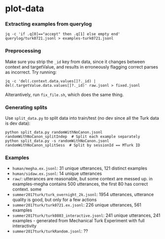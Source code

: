 # plot-data

### Extracting examples from querylog
  ```
  jq -c 'if .q[0]=="accept" then .q[1] else empty end' querylog/turk0721.jsonl > examples-turk0721.jsonl
  ```

### Preprocessing

Make sure you strip the `_id` key from data, since it changes between context and targetValue,
and results in erroneously flagging correct parses as incorrect.  Try running:

    jq -c 'del(.context.data.values[]?._id) | del(.targetValue.data.values[]?._id)' raw.jsonl > fixed.jsonl

Alterantively, run `fix_file.sh`, which does the same thing.

### Generating splits

Use `split_data.py` to split data into train/test (no dev since all the Turk data is dev data):

    python split_data.py randomWithNoCanon.jsonl randomWithNoCanon_splitIndep  # Split each example separately 
    python split_data.py -s randomWithNoCanon.jsonl randomWithNoCanon_splitSess  # Split by sessionId == MTurk ID

### Examples

* `human/megha.ex.jsonl`: 31 unique utterances, 121 distinct examples
* `human/sidaw.ex.jsonl`: 14 unique utterances
* `raw/`: utterances are reasonable, but some context are messed up. in examples-megha contains 500 utterances, the first 80 has correct context. some 
* `summer2017turk/turk_overnight_2k.jsonl`: 1954 utterances, utterance quality is good, but only for a few actions
* `summer2017turk/turk0721.ex.jsonl`: 226 unique utterances, 561 examples 
* `summer2017turk/turk0803_interactive.jsonl`: 241 unique utterances, 241 examples - generated from Mechanical Turk Experiment with full interactivity
* `summer2017turk/turkRandom.jsonl`: ??


